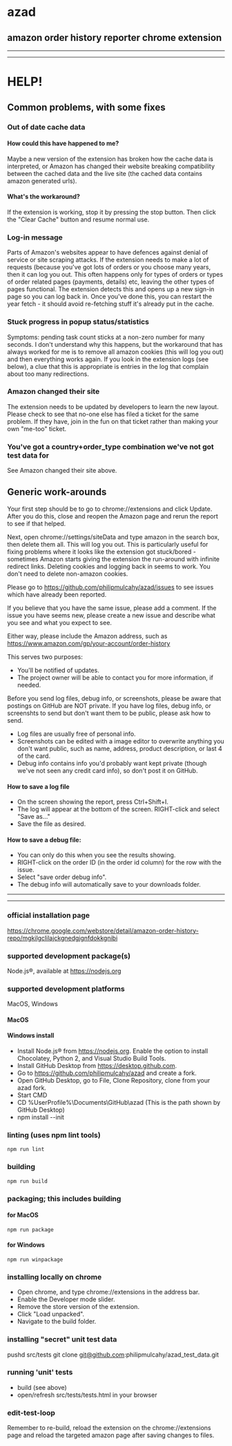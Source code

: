 # azad
## amazon order history reporter chrome extension

---
---
# HELP!

## Common problems, with some fixes

### Out of date cache data

#### How could this have happened to me?

Maybe a new version of the extension has broken how the cache data is interpreted, or Amazon has changed their website breaking compatibility between the cached data and the live site (the cached data contains amazon generated urls).


#### What's the workaround?

If the extension is working, stop it by pressing the stop button.
Then click the "Clear Cache" button and resume normal use.


### Log-in message

Parts of Amazon's websites appear to have defences against denial of service or site scraping attacks.
If the extension needs to make a lot of requests (because you've got lots of orders or you choose many years, then it can log you out. This often happens only for types of orders or types of order related pages (payments, details) etc, leaving the other types of pages functional. The extension detects this and opens up a new sign-in page so you can log back in.
Once you've done this, you can restart the year fetch - it should avoid re-fetching stuff it's already put in the cache.


### Stuck progress in popup status/statistics

Symptoms: pending task count sticks at a non-zero number for many seconds.
I don't understand why this happens, but the workaround that has always worked for me is to remove all amazon cookies (this will log you out) and then everything works again.
If you look in the extension logs (see below), a clue that this is appropriate is entries in the log that complain about too many redirections.


### Amazon changed their site

The extension needs to be updated by developers to learn the new layout.
Please check to see that no-one else has filed a ticket for the same problem. If they have, join in the fun on that ticket rather than making your own "me-too" ticket.


### You've got a country+order_type combination we've not got test data for

See Amazon changed their site above.

## Generic work-arounds

Your first step should be to go to chrome://extensions and click Update.
After you do this, close and reopen the Amazon page and rerun the report to see if that helped.

Next, open chrome://settings/siteData and type amazon in the search box, then delete them all. This will log you out.
This is particularly useful for fixing problems where it looks like the extension got stuck/bored - sometimes Amazon starts giving the extension the run-around with infinite redirect links. Deleting cookies and logging back in seems to work. You don't need to delete non-amazon cookies.

Please go to https://github.com/philipmulcahy/azad/issues to see issues which have already been reported.

If you believe that you have the same issue, please add a comment.
If the issue you have seems new, please create a new issue and describe what you see and what you expect to see.

Either way, please include the Amazon address, such as https://www.amazon.com/gp/your-account/order-history

This serves two purposes:
* You'll be notified of updates.
* The project owner will be able to contact you for more information, if needed.

Before you send log files, debug info, or screenshots, please be aware that postings on GitHub are NOT private.
If you have log files, debug info, or screenshts to send but don't want them to be public, please ask how to send.

* Log files are usually free of personal info.
* Screenshots can be edited with a image editor to overwrite anything you don't want public, such as name, address, product description, or last 4 of the card.
* Debug info contains info you'd probably want kept private (though we've not seen any credit card info), so don't post it on GitHub.


#### How to save a log file

* On the screen showing the report, press Ctrl+Shift+I.
* The log will appear at the bottom of the screen. RIGHT-click and select "Save as..."
* Save the file as desired.


#### How to save a debug file:

* You can only do this when you see the results showing.
* RIGHT-click on the order ID (in the order id column) for the row with the issue.
* Select "save order debug info".
* The debug info will automatically save to your downloads folder.
---
---

### official installation page

https://chrome.google.com/webstore/detail/amazon-order-history-repo/mgkilgclilajckgnedgjgnfdokkgnibi

### supported development package(s)
Node.js®, available at https://nodejs.org

### supported development platforms
MacOS, Windows

#### MacOS

#### Windows install
* Install Node.js® from https://nodejs.org. Enable the option to install Chocolatey, Python 2, and Visual Studio Build Tools.
* Install GitHub Desktop from https://desktop.github.com.
* Go to https://github.com/philipmulcahy/azad and create a fork.
* Open GitHub Desktop, go to File, Clone Repository, clone from your azad fork.
* Start CMD
* 	CD %UserProfile%\Documents\GitHub\azad
(This is the path shown by GitHub Desktop)
* 	npm install --init


### linting (uses npm lint tools)
```
npm run lint
```

### building
```
npm run build
```

### packaging; this includes building
#### for MacOS
```
npm run package
```
#### for Windows
```
npm run winpackage
```

### installing locally on chrome
* Open chrome, and type chrome://extensions in the address bar.
* Enable the Developer mode slider.
* Remove the store version of the extension.
* Click "Load unpacked".
* Navigate to the build folder.

### installing "secret" unit test data
pushd src/tests
git clone git@github.com:philipmulcahy/azad_test_data.git

### running 'unit' tests
* build (see above)
* open/refresh src/tests/tests.html in your browser

### edit-test-loop
Remember to re-build, reload the extension on the chrome://extensions page and reload the targeted amazon page after saving changes to files.
